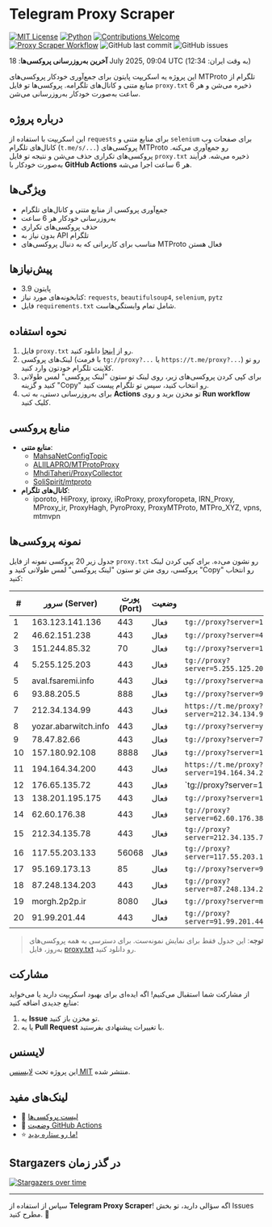 # Telegram Proxy Scraper

[![MIT License](https://img.shields.io/badge/license-MIT-blue.svg)](https://opensource.org/licenses/MIT)
[![Python](https://img.shields.io/badge/python-3.9-blue)](https://www.python.org/downloads/)
[![Contributions Welcome](https://img.shields.io/badge/contributions-welcome-brightgreen.svg?style=flat)](https://github.com/Argh94/telegram-proxy-scraper/issues)
[![Proxy Scraper Workflow](https://github.com/Poriya58p/telegram-proxy-scraper/actions/workflows/scraper.yml/badge.svg)](https://github.com/Argh94/telegram-proxy-scraper/actions/workflows/scraper.yml)
![GitHub last commit](https://img.shields.io/github/last-commit/Argh94/telegram-proxy-scraper)
![GitHub issues](https://img.shields.io/github/issues/Argh94/telegram-proxy-scraper)

**آخرین به‌روزرسانی پروکسی‌ها**: 18 July 2025, 09:04 UTC (به وقت ایران: 12:34)

این پروژه یه اسکریپت پایتون برای جمع‌آوری خودکار پروکسی‌های MTProto تلگرام از منابع متنی و کانال‌های تلگرامه. پروکسی‌ها تو فایل `proxy.txt` ذخیره می‌شن و هر 6 ساعت به‌صورت خودکار به‌روزرسانی می‌شن.

## درباره پروژه

این اسکریپت با استفاده از `requests` برای منابع متنی و `selenium` برای صفحات وب کانال‌های تلگرام (`t.me/s/...`) پروکسی‌های MTProto رو جمع‌آوری می‌کنه. پروکسی‌های تکراری حذف می‌شن و نتیجه تو فایل `proxy.txt` ذخیره می‌شه. فرآیند به‌صورت خودکار با **GitHub Actions** هر 6 ساعت اجرا می‌شه.

## ویژگی‌ها
- جمع‌آوری پروکسی از منابع متنی و کانال‌های تلگرام
- به‌روزرسانی خودکار هر 6 ساعت
- حذف پروکسی‌های تکراری
- بدون نیاز به API تلگرام
- مناسب برای کاربرانی که به دنبال پروکسی‌های MTProto فعال هستن

## پیش‌نیازها
- پایتون 3.9
- کتابخونه‌های مورد نیاز: `requests`, `beautifulsoup4`, `selenium`, `pytz`
- فایل `requirements.txt` شامل تمام وابستگی‌هاست.

## نحوه استفاده
1. فایل `proxy.txt` رو از [اینجا](proxy.txt) دانلود کنید.
2. لینک‌های پروکسی (با فرمت `tg://proxy?...` یا `https://t.me/proxy?...`) رو تو کلاینت تلگرام خودتون وارد کنید.
3. برای کپی کردن پروکسی‌های زیر، روی لینک تو ستون "لینک پروکسی" لمس طولانی کنید و گزینه "Copy" رو انتخاب کنید، سپس تو تلگرام پیست کنید.
4. برای به‌روزرسانی دستی، به تب **Actions** تو مخزن برید و روی **Run workflow** کلیک کنید.

## منابع پروکسی
- **منابع متنی**:
  - [MahsaNetConfigTopic](https://raw.githubusercontent.com/MahsaNetConfigTopic/proxy/main/proxies.txt)
  - [ALIILAPRO/MTProtoProxy](https://raw.githubusercontent.com/ALIILAPRO/MTProtoProxy/main/proxy-list.txt)
  - [MhdiTaheri/ProxyCollector](https://raw.githubusercontent.com/MhdiTaheri/ProxyCollector/main/proxy.txt)
  - [SoliSpirit/mtproto](https://raw.githubusercontent.com/SoliSpirit/mtproto/master/all_proxies.txt)
- **کانال‌های تلگرام**:
  - iporoto, HiProxy, iproxy, iRoProxy, proxyforopeta, IRN_Proxy, MProxy_ir, ProxyHagh, PyroProxy, ProxyMTProto, MTPro_XYZ, vpns, mtmvpn

## نمونه پروکسی‌ها
جدول زیر 20 پروکسی نمونه از فایل `proxy.txt` رو نشون می‌ده. برای کپی کردن لینک پروکسی، روی متن تو ستون "لینک پروکسی" لمس طولانی کنید و "Copy" رو انتخاب کنید:

| #  | سرور (Server)       | پورت (Port) | وضعیت     | لینک پروکسی                     |
|----|---------------------|-------------|-----------|---------------------------------|
| 1 | 163.123.141.136 | 443 | فعال | `tg://proxy?server=163.123.141.136&port=443&secret=7vkAr0QWBCY6CEwapzrzMaxnb29nbGUuY29t` |
| 2 | 46.62.151.238 | 443 | فعال | `tg://proxy?server=46.62.151.238&port=443&secret=7gD_AA_wD_9VVf____VtZWRpYS5zdGVhbXBvd2VyZWQuY29t)__` |
| 3 | 151.244.85.32 | 70 | فعال | `tg://proxy?server=151.244.85.32&port=70&secret=eed77db43ee3721f0fcb40a4ff63b5cd276D656469612E737465616D706F77657265642E636F6` |
| 4 | 5.255.125.203 | 443 | فعال | `tg://proxy?server=5.255.125.203&port=443&secret=ee1603010200010001fc030386e24c3add6d656469612e737465616d706f77657265642e636f6d` |
| 5 | aval.fsaremi.info | 443 | فعال | `tg://proxy?server=aval.fsaremi.info&port=443&secret=7hYDAQIAAQAB_AMDhuJMOt1tZWRpYS5zdGVhbXBvd2VyZWQuY29t` |
| 6 | 93.88.205.5 | 888 | فعال | `tg://proxy?server=93.88.205.5&port=888&secret=eeNEgYdJvXrFGRMCIMJdCQ` |
| 7 | 212.34.134.99 | 443 | فعال | `https://t.me/proxy?server=212.34.134.99&port=443&secret=eed77db43ee3721f0fcb40a4ff63b5cd276D656469612E737465616D706F77657265642E636F6D` |
| 8 | yozar.abarwitch.info | 443 | فعال | `tg://proxy?server=yozar.abarwitch.info&port=443&secret=FgMBAgABAAH8AwOG4kw63Q==` |
| 9 | 78.47.82.66 | 443 | فعال | `tg://proxy?server=78.47.82.66&port=443&secret=DDBighLLvXrFGRMCBVJdFQ` |
| 10 | 157.180.92.108 | 8888 | فعال | `tg://proxy?server=157.180.92.108&port=8888&secret=FgMBAgABAAH8AwOG4kw63Q` |
| 11 | 194.164.34.200 | 443 | فعال | `https://t.me/proxy?server=194.164.34.200&port=443&secret=eed77db43ee3721f0fcb40a4ff63b5cd276D656469612E737465616D706F77657265642E636F6D` |
| 12 | 176.65.135.72 | 443 | فعال | `tg://proxy?server=176.65.135.72&port=443&secret=7gAA8A8Pd1VV____9QBuLmlkb3dubG9hZC53aW5kb3dzdXBkYXRlLmNvbQ)|` |
| 13 | 138.201.195.175 | 443 | فعال | `tg://proxy?server=138.201.195.175&port=443&secret=104462821249bd7ac519130220c25d09` |
| 14 | 62.60.176.38 | 443 | فعال | `tg://proxy?server=62.60.176.38&port=443&secret=7hYDAQIAAQAH8AMDhuJMOt1tZWRpYS5zdGVhbXBvd2VyZWQuY29tbWVkaWEuc3RlYW1wb3dlcmVkLmNvbQ)__` |
| 15 | 212.34.135.78 | 443 | فعال | `tg://proxy?server=212.34.135.78&port=443&secret=eed77db43ee3721f0fcb40a4ff63b5cd276D656469612E737465616D706F77657265642E636F6D` |
| 16 | 117.55.203.133 | 56068 | فعال | `tg://proxy?server=117.55.203.133&port=56068&secret=eed77db43ee3721f0fcb40a4ff63b5cd276d656469612e737465616d706f77657265642e636f6d` |
| 17 | 95.169.173.13 | 85 | فعال | `tg://proxy?server=95.169.173.13&port=85&secret=7gAA8A8Pd1VV____9QBuLmltZWRpYS5zdGVhbXBvd2VyZWQuY29t` |
| 18 | 87.248.134.203 | 443 | فعال | `tg://proxy?server=87.248.134.203&port=443&secret=ee0000f00f0f775555fffffff5006e2e696D656469612E737465616D706F77657265642E636F6D)__` |
| 19 | morgh.2p2p.ir | 8080 | فعال | `tg://proxy?server=morgh.2p2p.ir&port=8080&secret=7maIHm4ebR_2ZmZmYW1mrq5ob3N0aXJhbi5jbG91ZA==` |
| 20 | 91.99.201.44 | 443 | فعال | `tg://proxy?server=91.99.201.44&port=443&secret=eec862057ba49a7ecdf0ad4eb44cd5bb11646f776e6c6f61642e77696e646f77737570646174652e636f6d)__` |


> **توجه**: این جدول فقط برای نمایش نمونه‌ست. برای دسترسی به همه پروکسی‌های به‌روز، فایل [proxy.txt](proxy.txt) رو دانلود کنید.

## مشارکت
از مشارکت شما استقبال می‌کنیم! اگه ایده‌ای برای بهبود اسکریپت دارید یا می‌خواید منابع جدیدی اضافه کنید:
1. یه **Issue** تو مخزن باز کنید.
2. یا یه **Pull Request** با تغییرات پیشنهادی بفرستید.

## لایسنس
این پروژه تحت [لایسنس MIT](LICENSE) منتشر شده.

## لینک‌های مفید
- 📄 [لیست پروکسی‌ها](proxy.txt)
- 🚀 [وضعیت GitHub Actions](https://github.com/Argh94/telegram-proxy-scraper/actions)
- ⭐ [ما رو ستاره بدید!](https://github.com/Argh94/telegram-proxy-scraper)

## Stargazers در گذر زمان
[![Stargazers over time](https://starchart.cc/Argh94/telegram-proxy-scraper.svg?variant=adaptive)](https://starchart.cc/Argh94/telegram-proxy-scraper)

---

سپاس از استفاده از **Telegram Proxy Scraper**! اگه سؤالی دارید، تو بخش Issues مطرح کنید. 🌟
